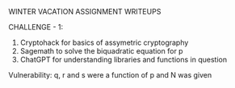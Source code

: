 WINTER VACATION ASSIGNMENT WRITEUPS

CHALLENGE - 1:
1) Cryptohack for basics of assymetric cryptography
2) Sagemath to solve the biquadratic equation for p
3) ChatGPT for understanding libraries and functions in question

Vulnerability: q, r and s were a function of p and N was given
